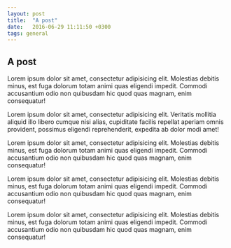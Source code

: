 ```yaml
---
layout: post
title:  "A post"
date:   2016-06-29 11:11:50 +0300
tags: general
---
```


## A post

Lorem ipsum dolor sit amet, consectetur adipisicing elit. Molestias debitis minus, est fuga dolorum totam animi quas eligendi impedit. Commodi accusantium odio non quibusdam hic quod quas magnam, enim consequatur!

Lorem ipsum dolor sit amet, consectetur adipisicing elit. Veritatis mollitia aliquid illo libero cumque nisi alias, cupiditate facilis repellat aperiam omnis provident, possimus 
eligendi reprehenderit, expedita ab dolor modi amet!

Lorem ipsum dolor sit amet, consectetur adipisicing elit. Molestias debitis minus, est fuga dolorum totam animi quas eligendi impedit. Commodi accusantium odio non quibusdam hic quod quas magnam, enim consequatur!

Lorem ipsum dolor sit amet, consectetur adipisicing elit. Molestias debitis minus, est fuga dolorum totam animi quas eligendi impedit. Commodi accusantium odio non quibusdam hic quod quas magnam, enim consequatur!

Lorem ipsum dolor sit amet, consectetur adipisicing elit. Molestias debitis minus, est fuga dolorum totam animi quas eligendi impedit. Commodi accusantium odio non quibusdam hic quod quas magnam, enim consequatur!

